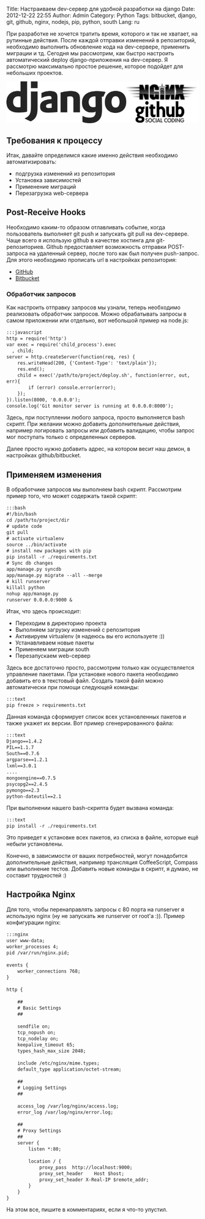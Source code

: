 Title: Настраиваем dev-сервер для удобной разработки на django
Date: 2012-12-22 22:55
Author: Admin
Category: Python
Tags: bitbucket, django, git, github, nginx, nodejs, pip, python, south
Lang: ru

При разработке не хочется тратить время, которого и так не хватает, на
рутинные действия. После каждой отправки изменений в репозиторий,
необходимо выполнить обновление кода на dev-сервере, применить миграции
и тд. Сегодня мы рассмотрим, как быстро настроить автоматический deploy
django-приложения на dev-сервер. Я рассмотрю максимально простое
решение, которое подойдет для небольших проектов.

![image][]

Требования к процессу
---------------------

Итак, давайте определимся какие именно действия необходимо
автоматизировать:

-   подгрузка изменений из репозитория
-   Установка зависимостей
-   Применение миграций
-   Перезагрузка web-сервера

Post-Receive Hooks
------------------

Необходимо каким-то образом отлавливать событие, когда пользователь
выполняет git push и запускать git pull на dev-сервере. Чаще всего я
использую github в качестве хостинга для git-репозиториев. Github
предоставляет возможность отправки POST-запроса на удаленный сервер,
после того как был получен push-запрос. Для этого необходимо прописать
url в настройках репозитория:

-   [GitHub][]
-   [Bitbucket][]

### Обработчик запросов

Как настроить отправку запросов мы узнали, теперь необходимо реализовать
обработчик запросов. Можно обрабатывать запросы в самом приложении или
отдельно, вот небольшой пример на node.js:

	:::javascript
	http = require('http')
	var exec = require('child_process').exec
	  , child;
	server = http.createServer(function(req, res) {
		res.writeHead(200, {'Content-Type': 'text/plain'});
		res.end();
		child = exec('/path/to/project/deploy.sh', function(error, out, err){
			if (error) console.error(error);
		});
	}).listen(8000, '0.0.0.0');
	console.log('Git monitor server is running at 0.0.0.0:8000');

Здесь, при поступлении любого запроса, просто выполняется bash скрипт.
При желании можно добавить дополнительные действия, например логировать
запросы или добавить валидацию, чтобы запрос мог поступать только с
определенных серверов.

Далее просто нужно добавить адрес, на котором весит наш демон, в
настройках github/bitbucket.

Применяем изменения
-------------------

В обработчике запросов мы выполняем bash скрипт. Рассмотрим пример того,
что может содержать такой скрипт:

	:::bash
	#!/bin/bash
	cd /path/to/project/dir
	# update code
	git pull
	# activate virtualenv
	source ../bin/activate
	# install new packages with pip
	pip install -r ./requirements.txt
	# Sync db changes
	app/manage.py syncdb
	app/manage.py migrate --all --merge
	# kill runserver
	killall python
	nohup app/manage.py 
	runserver 0.0.0.0:9000 &

Итак, что здесь происходит:

-   Переходим в директорию проекта
-   Выполняем загрузку изменений с репозитория
-   Активируем virtualenv (я надеюсь вы его используете :))
-   Устанавливаем новые пакеты
-   Применяем миграции south
-   Перезапускаем web-сервер

Здесь все достаточно просто, рассмотрим только как осуществляется
управление пакетами. При установке нового пакета необходимо добавить его
в текстовый файл. Создать такой файл можно автоматически при помощи
следующей команды:

	:::text
	pip freeze > requirements.txt

Данная команда сформирует список всех установленных пакетов и также
укажет их версии. Вот пример сгенерированного файла:

	:::text
	Django==1.4.2
	PIL==1.1.7
	South==0.7.6
	argparse==1.2.1
	lxml==3.0.1
	....
	mongoengine==0.7.5
	psycopg2==2.4.5
	pymongo==2.3
	python-dateutil==2.1

При выполнении нашего bash-скрипта будет вызвана команда:

	:::text
	pip install -r ./requirements.txt

Это приведет к установке всех пакетов, из списка в файле, которые ещё
небыли установлены.

Конечно, в зависимости от ваших потребностей, могут понадобится
дополнительные действия, например трансляция CoffeeScript, Compass или
выполнение тестов. Добавить новые команды в скрипт, я думаю, не составит
трудностей :)

Настройка Nginx
---------------

Для того, чтобы перенаправлять запросы с 80 порта на runserver я
использую nginx (ну не запускать же runserver от root'а :)). Пример
конфигурации nginx:

	:::nginx
	user www-data;
	worker_processes 4;
	pid /var/run/nginx.pid;

	events {
		worker_connections 768;
	}

	http {

		##
		# Basic Settings
		##

		sendfile on;
		tcp_nopush on;
		tcp_nodelay on;
		keepalive_timeout 65;
		types_hash_max_size 2048;

		include /etc/nginx/mime.types;
		default_type application/octet-stream;

		##
		# Logging Settings
		##

		access_log /var/log/nginx/access.log;
		error_log /var/log/nginx/error.log;

		##
		# Proxy Settings
		##
		server {
			listen *:80;

			location / {
				proxy_pass	http://localhost:9000;
				proxy_set_header	Host $host;
				proxy_set_header X-Real-IP $remote_addr;
			}
		}
	}

На этом все, пишите в комментариях, если я что-то упустил.

  [image]: /media/2012/12/FotoFlexer_Photo.jpg
  [GitHub]: https://help.github.com/articles/post-receive-hooks
  [Bitbucket]: https://confluence.atlassian.com/display/BITBUCKET/POST+Service+Management
